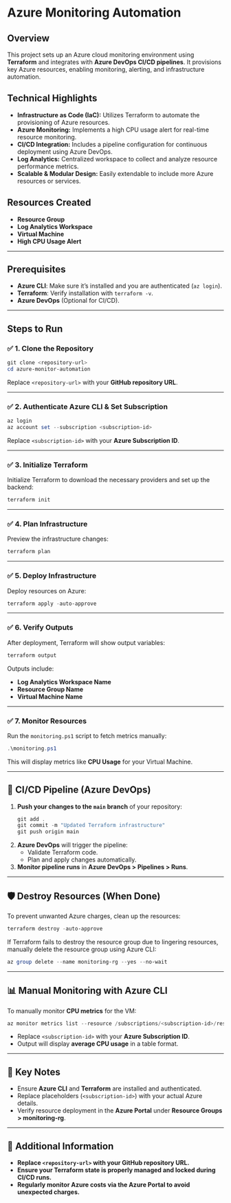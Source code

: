 
# Azure Monitoring Automation

## Overview
This project sets up an Azure cloud monitoring environment using **Terraform** and integrates with **Azure DevOps CI/CD pipelines**. It provisions key Azure resources, enabling monitoring, alerting, and infrastructure automation.

## Technical Highlights
- **Infrastructure as Code (IaC):** Utilizes Terraform to automate the provisioning of Azure resources.
- **Azure Monitoring:** Implements a high CPU usage alert for real-time resource monitoring.
- **CI/CD Integration:** Includes a pipeline configuration for continuous deployment using Azure DevOps.
- **Log Analytics:** Centralized workspace to collect and analyze resource performance metrics.
- **Scalable & Modular Design:** Easily extendable to include more Azure resources or services.


## Resources Created
- **Resource Group**  
- **Log Analytics Workspace**  
- **Virtual Machine**  
- **High CPU Usage Alert**

---

## Prerequisites
- **Azure CLI**: Make sure it’s installed and you are authenticated (`az login`).
- **Terraform**: Verify installation with `terraform -v`.
- **Azure DevOps** (Optional for CI/CD).

---

## Steps to Run

### ✅ **1. Clone the Repository**
```powershell
git clone <repository-url>
cd azure-monitor-automation
```
Replace `<repository-url>` with your **GitHub repository URL**.

---

### ✅ **2. Authenticate Azure CLI & Set Subscription**
```powershell
az login
az account set --subscription <subscription-id>
```
Replace `<subscription-id>` with your **Azure Subscription ID**.

---

### ✅ **3. Initialize Terraform**
Initialize Terraform to download the necessary providers and set up the backend:
```powershell
terraform init
```

---

### ✅ **4. Plan Infrastructure**
Preview the infrastructure changes:
```powershell
terraform plan
```

---

### ✅ **5. Deploy Infrastructure**
Deploy resources on Azure:
```powershell
terraform apply -auto-approve
```

---

### ✅ **6. Verify Outputs**
After deployment, Terraform will show output variables:
```powershell
terraform output
```
Outputs include:
- **Log Analytics Workspace Name**
- **Resource Group Name**
- **Virtual Machine Name**

---

### ✅ **7. Monitor Resources**
Run the `monitoring.ps1` script to fetch metrics manually:
```powershell
.\monitoring.ps1
```
This will display metrics like **CPU Usage** for your Virtual Machine.

---

## 🔄 **CI/CD Pipeline (Azure DevOps)**

1. **Push your changes to the `main` branch** of your repository:
   ```powershell
   git add .
   git commit -m "Updated Terraform infrastructure"
   git push origin main
   ```
2. **Azure DevOps** will trigger the pipeline:
   - Validate Terraform code.
   - Plan and apply changes automatically.
3. **Monitor pipeline runs** in **Azure DevOps > Pipelines > Runs**.

---

## 🛡️ **Destroy Resources (When Done)**

To prevent unwanted Azure charges, clean up the resources:
```powershell
terraform destroy -auto-approve
```

If Terraform fails to destroy the resource group due to lingering resources, manually delete the resource group using Azure CLI:
```powershell
az group delete --name monitoring-rg --yes --no-wait
```

---

## 📊 **Manual Monitoring with Azure CLI**

To manually monitor **CPU metrics** for the VM:
```powershell
az monitor metrics list --resource /subscriptions/<subscription-id>/resourceGroups/monitoring-rg/providers/Microsoft.Compute/virtualMachines/test-vm --metric "Percentage CPU" --output table
```
- Replace `<subscription-id>` with your **Azure Subscription ID**.
- Output will display **average CPU usage** in a table format.

---

## 📝 **Key Notes**
- Ensure **Azure CLI** and **Terraform** are installed and authenticated.
- Replace placeholders (`<subscription-id>`) with your actual Azure details.
- Verify resource deployment in the **Azure Portal** under **Resource Groups > monitoring-rg**.

---

## 🔑 **Additional Information**

- **Replace `<repository-url>` with your GitHub repository URL.**
- **Ensure your Terraform state is properly managed and locked during CI/CD runs.**
- **Regularly monitor Azure costs via the Azure Portal to avoid unexpected charges.**
